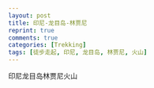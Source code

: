 ```yaml
---
layout: post
title: 印尼-龙目岛-林贾尼
reprint: true
comments: true
categories: [Trekking]
tags: [徒步走起, 印尼, 龙目岛, 林贾尼, 火山]
---
```


印尼龙目岛林贾尼火山

<script>
    photos=[
        ["/images/2018-06-16/DSC13788.jpg", "", "75%"],
        ["/images/2018-06-16/DSC13797.jpg", "", "75%"],
        ["/images/2018-06-17/DSC13797.jpg", "", "75%"],
        ["/images/2018-06-17/DSC13800.jpg", "", "75%"],
        ["/images/2018-06-17/DSC13805.jpg", "", "75%"],
        ["/images/2018-06-17/DSC13812.jpg", "", "75%"],
        ["/images/2018-06-17/DSC13815.jpg", "", "75%"],
        ["/images/2018-06-17/DSC13818.jpg", "", "75%"],
        ["/images/2018-06-17/DSC13821.jpg", "", "75%"],
        ["/images/2018-06-17/DSC13822.jpg", "", "75%"],
        ["/images/2018-06-17/DSC13825.jpg", "", "75%"],
        ["/images/2018-06-17/DSC13828.jpg", "", "75%"],
        ["/images/2018-06-17/DSC13834.jpg", "", "75%"],
        ["/images/2018-06-17/DSC13842.jpg", "", "75%"],
        ["/images/2018-06-17/DSC13844.jpg", "", "75%"],
        ["/images/2018-06-17/DSC13849.jpg", "", "75%"],
        ["/images/2018-06-17/DSC13853.jpg", "", "75%"],
        ["/images/2018-06-18/DSC13855.jpg", "", "75%"],
        ["/images/2018-06-18/DSC13862.jpg", "", "75%"],
        ["/images/2018-06-18/DSC13867.jpg", "", "75%"],
    ];
    for (var i=0; i<photos.length; i++)
    {
        document.write("<figure><a href=\"" + photos[i][0] + "\" target=\"_blank\">")
        document.write("<img src=\"" + photos[i][0] + "\" alt=\"" + photos[i][1] + "\" width=\"" + photos[i][2] + "\">")
        document.write("</a></figure>")

        if (photos[i].length > 3)
            document.write(photos[i][3] + "<br><br>")
        else if (photos[i][1].length > 0)
            document.write(photos[i][1] + "<br><br>")
        else
            document.write("<br>")
    }
</script>
